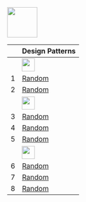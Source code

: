 <img src="https://img.shields.io/badge/-JAVA%20-Blue" height=70px>

|     |  Design Patterns            |
|:---:|:------------------------------| 
|     |<img src="https://img.shields.io/badge/-Creational%20-Blue" height=30px>  | 
|  1  |[Random](#)   | 
|  2  |[Random](#)   | 
|     |<img src="https://img.shields.io/badge/-Structural%20-Blue" height=30px>  | 
|  3  |[Random](#)   | 
|  4  |[Random](#)   |  
|  5  |[Random](#)   | 
|     |<img src="https://img.shields.io/badge/-Behavioural%20-Blue" height=30px>  | 
|  6  |[Random](#)   | 
|  7  |[Random](#)   | 
|  8  |[Random](#)   | 


